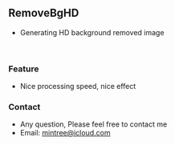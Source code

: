 
## RemoveBgHD
- Generating HD background removed image
<br>

### <green>Feature
- Nice processing speed, nice effect

### <green>Contact
- Any question, Please feel free to contact me
- Email: mintree@icloud.com

<head>
    <link rel="stylesheet" type="text/css" href="../../style/style.css">
</head>